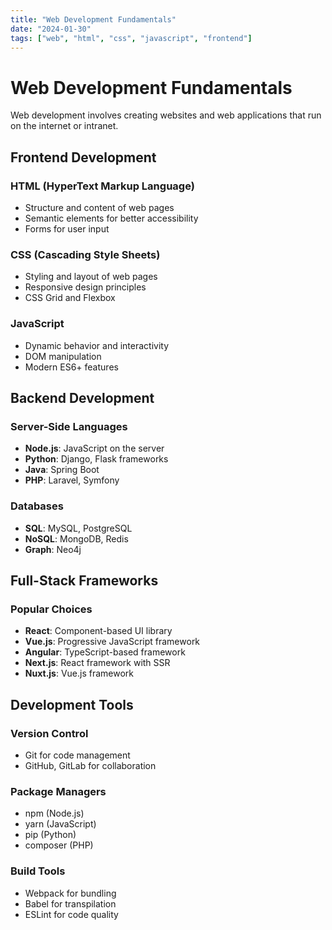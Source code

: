 ```yaml
---
title: "Web Development Fundamentals"
date: "2024-01-30"
tags: ["web", "html", "css", "javascript", "frontend"]
---
```


# Web Development Fundamentals

Web development involves creating websites and web applications that run on the internet or intranet.

## Frontend Development

### HTML (HyperText Markup Language)
- Structure and content of web pages
- Semantic elements for better accessibility
- Forms for user input

### CSS (Cascading Style Sheets)
- Styling and layout of web pages
- Responsive design principles
- CSS Grid and Flexbox

### JavaScript
- Dynamic behavior and interactivity
- DOM manipulation
- Modern ES6+ features

## Backend Development

### Server-Side Languages
- **Node.js**: JavaScript on the server
- **Python**: Django, Flask frameworks
- **Java**: Spring Boot
- **PHP**: Laravel, Symfony

### Databases
- **SQL**: MySQL, PostgreSQL
- **NoSQL**: MongoDB, Redis
- **Graph**: Neo4j

## Full-Stack Frameworks

### Popular Choices
- **React**: Component-based UI library
- **Vue.js**: Progressive JavaScript framework
- **Angular**: TypeScript-based framework
- **Next.js**: React framework with SSR
- **Nuxt.js**: Vue.js framework

## Development Tools

### Version Control
- Git for code management
- GitHub, GitLab for collaboration

### Package Managers
- npm (Node.js)
- yarn (JavaScript)
- pip (Python)
- composer (PHP)

### Build Tools
- Webpack for bundling
- Babel for transpilation
- ESLint for code quality
